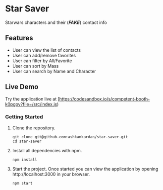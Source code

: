 # Star Saver

Starwars characters and their (***FAKE***) contact info

## Features

- User can view the list of contacts
- User can add/remove favorites
- User can filter by All/Favorite
- User can sort by Mass
- User can search by Name and Character

## Live Demo

Try the application live at [https://codesandbox.io/s/competent-booth-k0pgov?file=/src/index.js)

### Getting Started

1. Clone the repository.

    ```shell
    git clone git@github.com:ashkankardan/star-saver.git
    cd star-saver
    ```
2. Install all dependencies with npm.

    ```shell
    npm install
    ```

3. Start the project. Once started you can view the application by opening http://localhost:3000 in your browser.

    ```shell
    npm start
    ```

